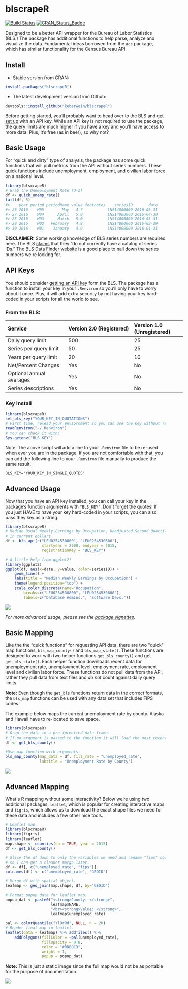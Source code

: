 <!-- README.md is generated from README.Rmd. Please edit that file -->
blscrapeR
=========

[![Build Status](https://travis-ci.org/keberwein/blscrapeR.png?branch=master)](https://travis-ci.org/keberwein/blscrapeR) [![CRAN\_Status\_Badge](http://www.r-pkg.org/badges/version/blscrapeR)](http://www.r-pkg.org/badges/version/blscrapeR)

Designed to be a better API wrapper for the Bureau of Labor Statistics (BLS.) The package has additional functions to help parse, analyze and visualize the data. Fundamental ideas borrowed from the `acs` package, which has similar functionality for the Census Bureau API.

Install
-------

-   Stable version from CRAN:

``` r
install.packages("blscrapeR")
```

-   The latest development version from Github:

``` r
devtools::install_github("keberwein/blscrapeR")
```

Before getting started, you’ll probably want to head over to the BLS and [get set up](http://data.bls.gov/registrationEngine/) with an API key. While an API key is not required to use the package, the query limits are much higher if you have a key and you’ll have access to more data. Plus, it’s free (as in beer), so why not?

Basic Usage
-----------

For “quick and dirty” type of analysis, the package has some quick functions that will pull metrics from the API without series numbers. These quick functions include unemployment, employment, and civilian labor force on a national level.

``` r
library(blscrapeR)
# Grab the Unemployment Rate (U-3) 
df <- quick_unemp_rate()
tail(df, 5)
#>    year period periodName value footnotes    seriesID       date
#> 26 2016    M05        May   4.7           LNS14000000 2016-05-31
#> 27 2016    M04      April   5.0           LNS14000000 2016-04-30
#> 28 2016    M03      March   5.0           LNS14000000 2016-03-31
#> 29 2016    M02   February   4.9           LNS14000000 2016-02-29
#> 30 2016    M01    January   4.9           LNS14000000 2016-01-31
```

**DISCLAIMER:** Some working knowledge of BLS series numbers are required here. The BLS [claims](http://www.bls.gov/developers/api_faqs.htm#signatures3) that they “do not currently have a catalog of series IDs.” The [BLS Data Finder website](http://beta.bls.gov/dataQuery/search) is a good place to nail down the series numbers we're looking for.

API Keys
--------

You should consider [getting an API key](http://data.bls.gov/registrationEngine/) form the BLS. The package has a function to install your key in your `.Renviron` so you’ll only have to worry about it once. Plus, it will add extra security by not having your key hard-coded in your scripts for all the world to see.

### From the BLS:

<table style="width:111%;">
<colgroup>
<col width="34%" />
<col width="37%" />
<col width="38%" />
</colgroup>
<thead>
<tr class="header">
<th align="left">Service</th>
<th align="left">Version 2.0 (Registered)</th>
<th align="left">Version 1.0 (Unregistered)</th>
</tr>
</thead>
<tbody>
<tr class="odd">
<td align="left">Daily query limit</td>
<td align="left">500</td>
<td align="left">25</td>
</tr>
<tr class="even">
<td align="left">Series per query limit</td>
<td align="left">50</td>
<td align="left">25</td>
</tr>
<tr class="odd">
<td align="left">Years per query limit</td>
<td align="left">20</td>
<td align="left">10</td>
</tr>
<tr class="even">
<td align="left">Net/Percent Changes</td>
<td align="left">Yes</td>
<td align="left">No</td>
</tr>
<tr class="odd">
<td align="left">Optional annual averages</td>
<td align="left">Yes</td>
<td align="left">No</td>
</tr>
<tr class="even">
<td align="left">Series descriptions</td>
<td align="left">Yes</td>
<td align="left">No</td>
</tr>
</tbody>
</table>

### Key Install

``` r
library(blscrapeR)
set_bls_key("YOUR_KEY_IN_QUOTATIONS")
# First time, relead your enviornment so you can use the key without restarting R.
readRenviron("~/.Renviron")
# You can check it with:
Sys.getenv("BLS_KEY")
```

Note: The above script will add a line to your `.Renviron` file to be re-used when ever you are in the package. If you are not comfortable with that, you can add the following line to your `.Renviron` file manually to produce the same result.

`BLS_KEY='YOUR_KEY_IN_SINGLE_QUOTES'`

Advanced Usage
--------------

Now that you have an API key installed, you can call your key in the package’s function arguments with `"BLS_KEY"`. Don't forget the quotes! If you just HAVE to have your key hard-coded in your scripts, you can also pass they key as a string.

``` r
library(blscrapeR)
# Median Usual Weekly Earnings by Occupation, Unadjusted Second Quartile.
# In current dollars
df <- bls_api(c("LEU0254530800", "LEU0254530600"),
                startyear = 2000, endyear = 2015,
                registrationKey = "BLS_KEY")
```

``` r
# A little help from ggplot2!
library(ggplot2)
ggplot(df, aes(x=date, y=value, color=seriesID)) +
    geom_line() +
    labs(title = "Median Weekly Earnings by Occupation") +
    theme(legend.position="top") +
    scale_color_discrete(name="Occupation",
        breaks=c("LEU0254530800", "LEU0254530600"),
        labels=c("Database Admins.", "Software Devs."))
```

![](https://www.datascienceriot.com/wp-content/uploads/2016/07/blscrape_docfig1.png)

*For more advanced usage, please see the [package vignettes](https://github.com/keberwein/blscrapeR/tree/master/vignettes).*

Basic Mapping
-------------

Like the the “quick functions” for requesting API data, there are two "quick" map functions, `bls_map_county()` and `bls_map_state()`. These functions are designed to work with two helper functions `get_bls_county()` and get `get_bls_state()`. Each helper function downloads recent data for unemployment rate, unemployment level, employment rate, employment level and civilian labor force. These functions do not pull data from the API, rather they pull data from text files and *do not* count against daily query limits.

**Note:** Even though the `get_bls` functions return data in the correct formats, the `bls_map` functions can be used with any data set that includes FIPS codes.

The example below maps the current unemployment rate by county. Alaska and Hawaii have to re-located to save space.

``` r
library(blscrapeR)
# Grap the data in a pre-formatted data frame.
# If no argument is passed to the function it will load the most recent month's data.
df <- get_bls_county()

#Use map function with arguments.
bls_map_county(map_data = df, fill_rate = "unemployed_rate", 
               labtitle = "Unemployment Rate by County")
```

![](https://www.datascienceriot.com/wp-content/uploads/2016/07/blscrape_docfig3.png)

Advanced Mapping
----------------

What's R mapping without some interactivity? Below we’re using two additional packages, `leaflet`, which is popular for creating interactive maps and `tigris`, which allows us to download the exact shape files we need for these data and includes a few other nice tools.

``` r
# Leaflet map
library(blscrapeR)
library(tigris)
library(leaflet)
map.shape <- counties(cb = TRUE, year = 2015)
df <- get_bls_county()

# Slice the df down to only the variables we need and rename "fips" colunm
# so I can get a cleaner merge later.
df <- df[, c("unemployed_rate", "fips")]
colnames(df) <- c("unemployed_rate", "GEOID")

# Merge df with spatial object.
leafmap <- geo_join(map.shape, df, by="GEOID")

# Format popup data for leaflet map.
popup_dat <- paste0("<strong>County: </strong>", 
                    leafmap$NAME, 
                    "<br><strong>Value: </strong>", 
                    leafmap$unemployed_rate)

pal <- colorQuantile("YlOrRd", NULL, n = 20)
# Render final map in leaflet.
leaflet(data = leafmap) %>% addTiles() %>%
    addPolygons(fillColor = ~pal(unemployed_rate), 
                fillOpacity = 0.8, 
                color = "#BDBDC3", 
                weight = 1,
                popup = popup_dat)
```

**Note:** This is just a static image since the full map would not be as portable for the purpose of documentation.

![](https://www.datascienceriot.com/wp-content/uploads/2016/07/blscrape_docfig3-1.png)
